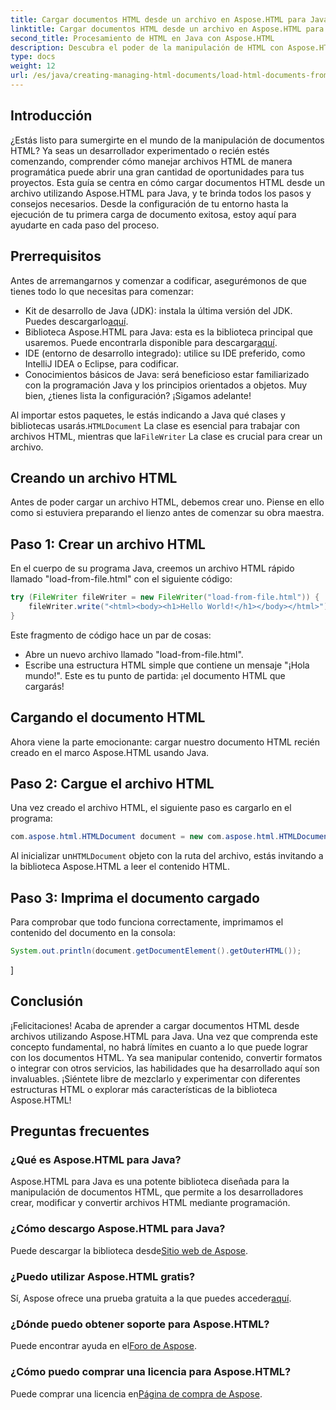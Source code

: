 ```yaml
---
title: Cargar documentos HTML desde un archivo en Aspose.HTML para Java
linktitle: Cargar documentos HTML desde un archivo en Aspose.HTML para Java
second_title: Procesamiento de HTML en Java con Aspose.HTML
description: Descubra el poder de la manipulación de HTML con Aspose.HTML para Java. Aprenda a cargar documentos HTML desde archivos con tutoriales paso a paso.
type: docs
weight: 12
url: /es/java/creating-managing-html-documents/load-html-documents-from-file/
---
```

## Introducción
¿Estás listo para sumergirte en el mundo de la manipulación de documentos HTML? Ya seas un desarrollador experimentado o recién estés comenzando, comprender cómo manejar archivos HTML de manera programática puede abrir una gran cantidad de oportunidades para tus proyectos. Esta guía se centra en cómo cargar documentos HTML desde un archivo utilizando Aspose.HTML para Java, y te brinda todos los pasos y consejos necesarios. Desde la configuración de tu entorno hasta la ejecución de tu primera carga de documento exitosa, estoy aquí para ayudarte en cada paso del proceso.
## Prerrequisitos
Antes de arremangarnos y comenzar a codificar, asegurémonos de que tienes todo lo que necesitas para comenzar:
-  Kit de desarrollo de Java (JDK): instala la última versión del JDK. Puedes descargarlo[aquí](https://www.oracle.com/java/technologies/javase-jdk11-downloads.html).
-  Biblioteca Aspose.HTML para Java: esta es la biblioteca principal que usaremos. Puede encontrarla disponible para descargar[aquí](https://releases.aspose.com/html/java/).
- IDE (entorno de desarrollo integrado): utilice su IDE preferido, como IntelliJ IDEA o Eclipse, para codificar.
- Conocimientos básicos de Java: será beneficioso estar familiarizado con la programación Java y los principios orientados a objetos.
Muy bien, ¿tienes lista la configuración? ¡Sigamos adelante!

 Al importar estos paquetes, le estás indicando a Java qué clases y bibliotecas usarás.`HTMLDocument` La clase es esencial para trabajar con archivos HTML, mientras que la`FileWriter` La clase es crucial para crear un archivo.
## Creando un archivo HTML
Antes de poder cargar un archivo HTML, debemos crear uno. Piense en ello como si estuviera preparando el lienzo antes de comenzar su obra maestra.
## Paso 1: Crear un archivo HTML
En el cuerpo de su programa Java, creemos un archivo HTML rápido llamado "load-from-file.html" con el siguiente código:
```java
try (FileWriter fileWriter = new FileWriter("load-from-file.html")) {
    fileWriter.write("<html><body><h1>Hello World!</h1></body></html>");
}
```
Este fragmento de código hace un par de cosas:
- Abre un nuevo archivo llamado "load-from-file.html".
- Escribe una estructura HTML simple que contiene un mensaje "¡Hola mundo!".
Este es tu punto de partida: ¡el documento HTML que cargarás!
## Cargando el documento HTML
Ahora viene la parte emocionante: cargar nuestro documento HTML recién creado en el marco Aspose.HTML usando Java.
## Paso 2: Cargue el archivo HTML
Una vez creado el archivo HTML, el siguiente paso es cargarlo en el programa:
```java
com.aspose.html.HTMLDocument document = new com.aspose.html.HTMLDocument("load-from-file.html");
```
 Al inicializar un`HTMLDocument` objeto con la ruta del archivo, estás invitando a la biblioteca Aspose.HTML a leer el contenido HTML.
## Paso 3: Imprima el documento cargado
Para comprobar que todo funciona correctamente, imprimamos el contenido del documento en la consola:
```java
System.out.println(document.getDocumentElement().getOuterHTML());
```
]
## Conclusión
¡Felicitaciones! Acaba de aprender a cargar documentos HTML desde archivos utilizando Aspose.HTML para Java. Una vez que comprenda este concepto fundamental, no habrá límites en cuanto a lo que puede lograr con los documentos HTML. Ya sea manipular contenido, convertir formatos o integrar con otros servicios, las habilidades que ha desarrollado aquí son invaluables. 
¡Siéntete libre de mezclarlo y experimentar con diferentes estructuras HTML o explorar más características de la biblioteca Aspose.HTML!
## Preguntas frecuentes
### ¿Qué es Aspose.HTML para Java?  
Aspose.HTML para Java es una potente biblioteca diseñada para la manipulación de documentos HTML, que permite a los desarrolladores crear, modificar y convertir archivos HTML mediante programación.
### ¿Cómo descargo Aspose.HTML para Java?  
 Puede descargar la biblioteca desde[Sitio web de Aspose](https://releases.aspose.com/html/java/).
### ¿Puedo utilizar Aspose.HTML gratis?  
 Sí, Aspose ofrece una prueba gratuita a la que puedes acceder[aquí](https://releases.aspose.com/).
### ¿Dónde puedo obtener soporte para Aspose.HTML?  
 Puede encontrar ayuda en el[Foro de Aspose](https://forum.aspose.com/c/html/29).
### ¿Cómo puedo comprar una licencia para Aspose.HTML?  
 Puede comprar una licencia en[Página de compra de Aspose](https://purchase.aspose.com/buy).